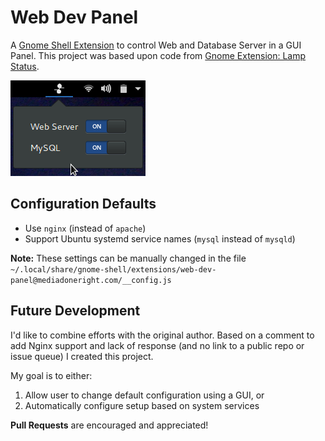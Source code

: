 # Web Dev Panel

A [Gnome Shell Extension](https://extensions.gnome.org/) to control Web and Database Server in a GUI Panel.  This project was based upon code from [Gnome Extension: Lamp Status](https://extensions.gnome.org/extension/990/lamp-status/).

![Image of Web Dev Panel](img/screenshot.png)

## Configuration Defaults
* Use `nginx` (instead of `apache`)
* Support Ubuntu systemd service names (`mysql` instead of `mysqld`)

**Note:**  These settings can be manually changed in the file `~/.local/share/gnome-shell/extensions/web-dev-panel@mediadoneright.com/__config.js`

## Future Development
I'd like to combine efforts with the original author.  Based on a comment to add Nginx support and lack of response (and no link to a public repo or issue queue) I created this project.  

My goal is to either:

1. Allow user to change default configuration using a GUI, or
2. Automatically configure setup based on system services

**Pull Requests** are encouraged and appreciated!
